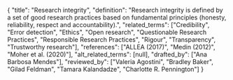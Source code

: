 {
    "title": "Research integrity",
    "definition": "Research integrity is defined by a set of good research practices based on fundamental principles (honesty, reliability, respect and accountability).",
    "related_terms": ["Credibility", "Error detection", "Ethics", "Open research", "Questionable Research Practices", "Responsible Research Practices", "Rigour", "Transparency", "Trustworthy research"],
    "references": ["ALLEA (2017)", "Medin (2012)", "Moher et al. (2020)"],
    "alt_related_terms": [null],
    "drafted_by": ["Ana Barbosa Mendes"],
    "reviewed_by": ["Valeria Agostini", "Bradley Baker", "Gilad Feldman", "Tamara Kalandadze", "Charlotte R. Pennington"]
  }
